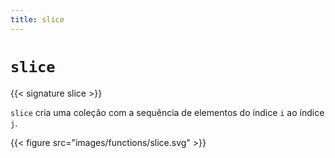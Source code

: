 ```yaml
---
title: slice
---
```


# `slice`

{{< signature slice >}}

`slice` cria uma coleção com a sequência de elementos do índice `i` ao índice `j`.

{{< figure src="images/functions/slice.svg" >}}
